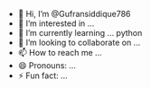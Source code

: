 - 👋 Hi, I’m @Gufransiddique786
- 👀 I’m interested in ...
- 🌱 I’m currently learning ... python 
- 💞️ I’m looking to collaborate on ...
- 📫 How to reach me ...
- 😄 Pronouns: ...
- ⚡ Fun fact: ...

<!---
Gufransiddique786/Gufransiddique786 is a ✨ special ✨ repository because its `README.md` (this file) appears on your GitHub profile.
You can click the Preview link to take a look at your changes.
--->
